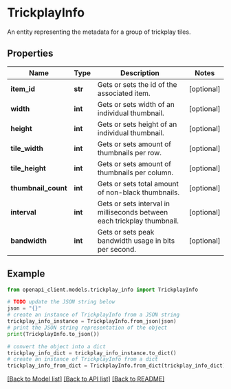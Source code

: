 # TrickplayInfo

An entity representing the metadata for a group of trickplay tiles.

## Properties

Name | Type | Description | Notes
------------ | ------------- | ------------- | -------------
**item_id** | **str** | Gets or sets the id of the associated item. | [optional] 
**width** | **int** | Gets or sets width of an individual thumbnail. | [optional] 
**height** | **int** | Gets or sets height of an individual thumbnail. | [optional] 
**tile_width** | **int** | Gets or sets amount of thumbnails per row. | [optional] 
**tile_height** | **int** | Gets or sets amount of thumbnails per column. | [optional] 
**thumbnail_count** | **int** | Gets or sets total amount of non-black thumbnails. | [optional] 
**interval** | **int** | Gets or sets interval in milliseconds between each trickplay thumbnail. | [optional] 
**bandwidth** | **int** | Gets or sets peak bandwidth usage in bits per second. | [optional] 

## Example

```python
from openapi_client.models.trickplay_info import TrickplayInfo

# TODO update the JSON string below
json = "{}"
# create an instance of TrickplayInfo from a JSON string
trickplay_info_instance = TrickplayInfo.from_json(json)
# print the JSON string representation of the object
print(TrickplayInfo.to_json())

# convert the object into a dict
trickplay_info_dict = trickplay_info_instance.to_dict()
# create an instance of TrickplayInfo from a dict
trickplay_info_from_dict = TrickplayInfo.from_dict(trickplay_info_dict)
```
[[Back to Model list]](../README.md#documentation-for-models) [[Back to API list]](../README.md#documentation-for-api-endpoints) [[Back to README]](../README.md)


